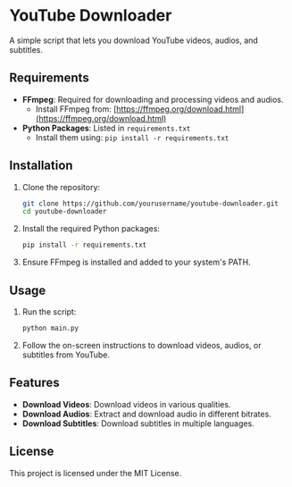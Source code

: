 # YouTube Downloader

A simple script that lets you download YouTube videos, audios, and subtitles.

## Requirements

- **FFmpeg**: Required for downloading and processing videos and audios.
  - Install FFmpeg from: [https://ffmpeg.org/download.html](https://ffmpeg.org/download.html)
- **Python Packages**: Listed in `requirements.txt`
  - Install them using: `pip install -r requirements.txt`

## Installation

1. Clone the repository:
    ```sh
    git clone https://github.com/yourusername/youtube-downloader.git
    cd youtube-downloader
    ```

2. Install the required Python packages:
    ```sh
    pip install -r requirements.txt
    ```

3. Ensure FFmpeg is installed and added to your system's PATH.

## Usage

1. Run the script:
    ```sh
    python main.py
    ```

2. Follow the on-screen instructions to download videos, audios, or subtitles from YouTube.

## Features

- **Download Videos**: Download videos in various qualities.
- **Download Audios**: Extract and download audio in different bitrates.
- **Download Subtitles**: Download subtitles in multiple languages.

## License

This project is licensed under the MIT License.